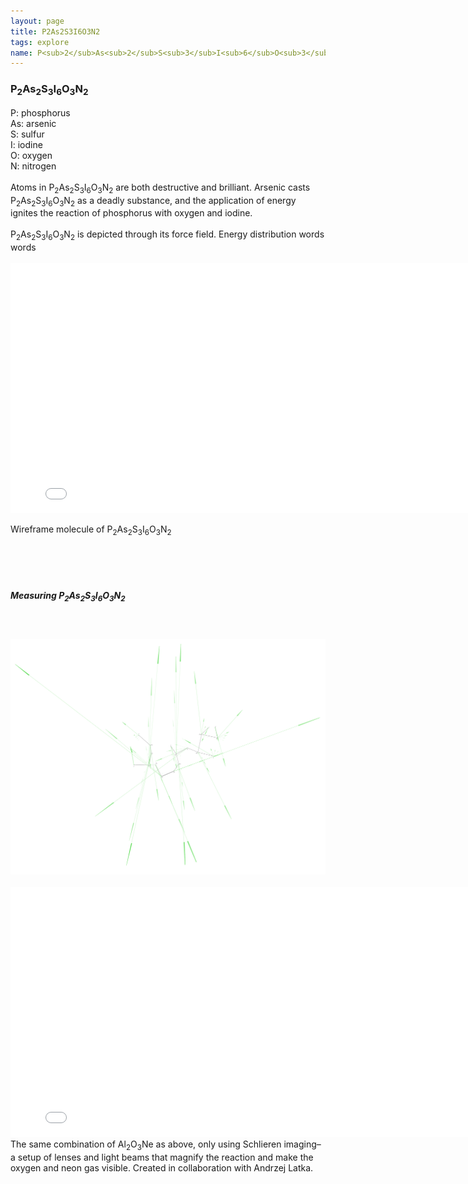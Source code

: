```yaml
---
layout: page
title: P2As2S3I6O3N2
tags: explore
name: P<sub>2</sub>As<sub>2</sub>S<sub>3</sub>I<sub>6</sub>O<sub>3</sub>N<sub>2</sub>
---
```


<h3 class="pageheader">
P<sub>2</sub>As<sub>2</sub>S<sub>3</sub>I<sub>6</sub>O<sub>3</sub>N<sub>2</sub>
</h3>
<div class="pagecontent"> 
<div class="row">
	<div class="grid-third">
P: phosphorus
<br>
As: arsenic
<br>
S: sulfur
<br>
I: iodine
<br>
O: oxygen
<br>
N: nitrogen
<br>
<br>
</div>
<div class="grid-two-thirds">
Atoms in P<sub>2</sub>As<sub>2</sub>S<sub>3</sub>I<sub>6</sub>O<sub>3</sub>N<sub>2</sub> are both destructive and brilliant. Arsenic casts P<sub>2</sub>As<sub>2</sub>S<sub>3</sub>I<sub>6</sub>O<sub>3</sub>N<sub>2</sub> as a deadly substance, and the application of energy ignites the reaction of phosphorus with oxygen and iodine. 
<br>
<br>
P<sub>2</sub>As<sub>2</sub>S<sub>3</sub>I<sub>6</sub>O<sub>3</sub>N<sub>2</sub> is depicted through its force field. Energy distribution words words
</div>
</div>
</div>

<br>

<div class="bottompage">
<div class="grid-full float-center">

<iframe src="//player.vimeo.com/video/104358545?title=0&amp;byline=0&amp;portrait=0&amp;autoplay=1&amp;loop=1" width="800" height="400" frameborder="0"> </iframe>

<br>

Wireframe molecule of P<sub>2</sub>As<sub>2</sub>S<sub>3</sub>I<sub>6</sub>O<sub>3</sub>N<sub>2</sub> 

<br>
<br>
<br>

<h5>Measuring P<sub>2</sub>As<sub>2</sub>S<sub>3</sub>I<sub>6</sub>O<sub>3</sub>N<sub>2</sub> </h5>
<br>
<br>
<a href="/img/passionweb.png"><img src="/img/passionweb.png"></a>
<br>
<br>
<iframe src="//player.vimeo.com/video/94027010
?title=0&amp;byline=0&amp;portrait=0" width="800" height="400" frameborder="0"> </iframe> <br>The same combination of Al<sub>2</sub>O<sub>3</sub>Ne
as above, only using Schlieren imaging–a setup of lenses and light beams that magnify the reaction and make the oxygen and neon gas visible. Created in collaboration with Andrzej Latka.
</div>
</div>




